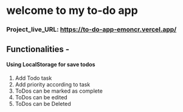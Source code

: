 # welcome to my to-do app

### Project_live_URL: https://to-do-app-emoncr.vercel.app/

## Functionalities -

#### Using LocalStorage for save todos

1. Add Todo task
3. Add priority according to task
4. ToDos can be marked as complete
5. ToDos can be edited
6. ToDos can be Deleted
